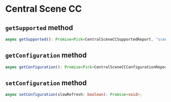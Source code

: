 # Central Scene CC

## `getSupported` method

```ts
async getSupported(): Promise<Pick<CentralSceneCCSupportedReport, "sceneCount" | "supportsSlowRefresh" | "supportedKeyAttributes"> | undefined>;
```

## `getConfiguration` method

```ts
async getConfiguration(): Promise<Pick<CentralSceneCCConfigurationReport, "slowRefresh"> | undefined>;
```

## `setConfiguration` method

```ts
async setConfiguration(slowRefresh: boolean): Promise<void>;
```
